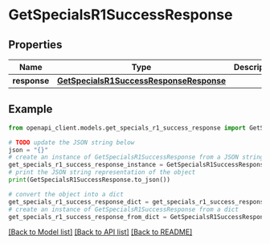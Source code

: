 # GetSpecialsR1SuccessResponse


## Properties

Name | Type | Description | Notes
------------ | ------------- | ------------- | -------------
**response** | [**GetSpecialsR1SuccessResponseResponse**](GetSpecialsR1SuccessResponseResponse.md) |  | 

## Example

```python
from openapi_client.models.get_specials_r1_success_response import GetSpecialsR1SuccessResponse

# TODO update the JSON string below
json = "{}"
# create an instance of GetSpecialsR1SuccessResponse from a JSON string
get_specials_r1_success_response_instance = GetSpecialsR1SuccessResponse.from_json(json)
# print the JSON string representation of the object
print(GetSpecialsR1SuccessResponse.to_json())

# convert the object into a dict
get_specials_r1_success_response_dict = get_specials_r1_success_response_instance.to_dict()
# create an instance of GetSpecialsR1SuccessResponse from a dict
get_specials_r1_success_response_from_dict = GetSpecialsR1SuccessResponse.from_dict(get_specials_r1_success_response_dict)
```
[[Back to Model list]](../README.md#documentation-for-models) [[Back to API list]](../README.md#documentation-for-api-endpoints) [[Back to README]](../README.md)


